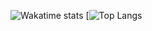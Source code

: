 ![Wakatime stats](https://github-readme-stats.vercel.app/api/wakatime?username=FiveDox)
[![Top Langs](https://github-readme-stats.vercel.app/api/top-langs/?username=FiveDox&layout=compact)


